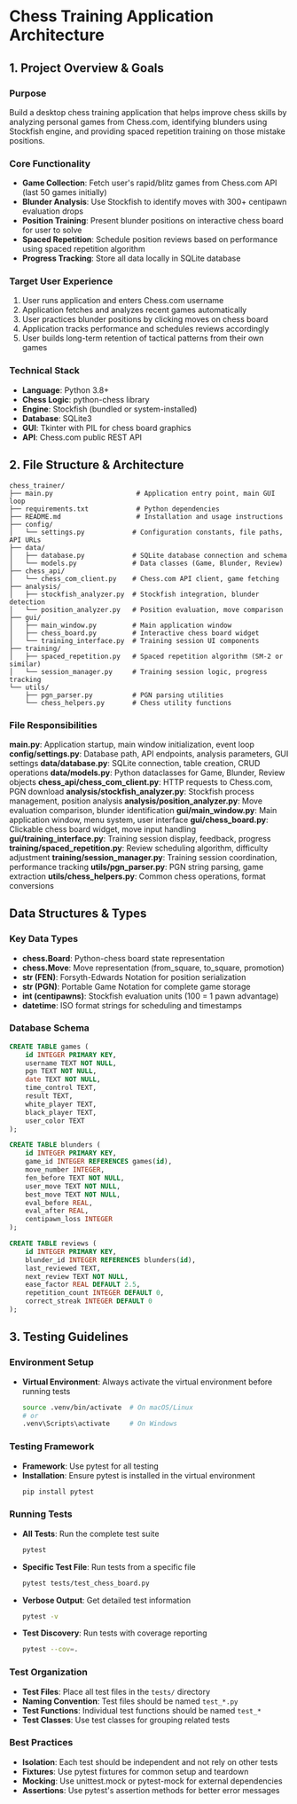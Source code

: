 # Chess Training Application Architecture

## 1. Project Overview & Goals

### Purpose
Build a desktop chess training application that helps improve chess skills by analyzing personal games from Chess.com, identifying blunders using Stockfish engine, and providing spaced repetition training on those mistake positions.

### Core Functionality
- **Game Collection**: Fetch user's rapid/blitz games from Chess.com API (last 50 games initially)
- **Blunder Analysis**: Use Stockfish to identify moves with 300+ centipawn evaluation drops
- **Position Training**: Present blunder positions on interactive chess board for user to solve
- **Spaced Repetition**: Schedule position reviews based on performance using spaced repetition algorithm
- **Progress Tracking**: Store all data locally in SQLite database

### Target User Experience
1. User runs application and enters Chess.com username
2. Application fetches and analyzes recent games automatically
3. User practices blunder positions by clicking moves on chess board
4. Application tracks performance and schedules reviews accordingly
5. User builds long-term retention of tactical patterns from their own games

### Technical Stack
- **Language**: Python 3.8+
- **Chess Logic**: python-chess library
- **Engine**: Stockfish (bundled or system-installed)
- **Database**: SQLite3
- **GUI**: Tkinter with PIL for chess board graphics
- **API**: Chess.com public REST API

## 2. File Structure & Architecture

```
chess_trainer/
├── main.py                     # Application entry point, main GUI loop
├── requirements.txt            # Python dependencies
├── README.md                   # Installation and usage instructions
├── config/
│   └── settings.py            # Configuration constants, file paths, API URLs
├── data/
│   ├── database.py            # SQLite database connection and schema
│   └── models.py              # Data classes (Game, Blunder, Review)
├── chess_api/
│   └── chess_com_client.py    # Chess.com API client, game fetching
├── analysis/
│   ├── stockfish_analyzer.py  # Stockfish integration, blunder detection
│   └── position_analyzer.py   # Position evaluation, move comparison
├── gui/
│   ├── main_window.py         # Main application window
│   ├── chess_board.py         # Interactive chess board widget
│   └── training_interface.py  # Training session UI components
├── training/
│   ├── spaced_repetition.py   # Spaced repetition algorithm (SM-2 or similar)
│   └── session_manager.py     # Training session logic, progress tracking
└── utils/
    ├── pgn_parser.py          # PGN parsing utilities
    └── chess_helpers.py       # Chess utility functions
```

### File Responsibilities

**main.py**: Application startup, main window initialization, event loop
**config/settings.py**: Database path, API endpoints, analysis parameters, GUI settings
**data/database.py**: SQLite connection, table creation, CRUD operations
**data/models.py**: Python dataclasses for Game, Blunder, Review objects
**chess_api/chess_com_client.py**: HTTP requests to Chess.com, PGN download
**analysis/stockfish_analyzer.py**: Stockfish process management, position analysis
**analysis/position_analyzer.py**: Move evaluation comparison, blunder identification
**gui/main_window.py**: Main application window, menu system, user interface
**gui/chess_board.py**: Clickable chess board widget, move input handling
**gui/training_interface.py**: Training session display, feedback, progress
**training/spaced_repetition.py**: Review scheduling algorithm, difficulty adjustment
**training/session_manager.py**: Training session coordination, performance tracking
**utils/pgn_parser.py**: PGN string parsing, game extraction
**utils/chess_helpers.py**: Common chess operations, format conversions


## Data Structures & Types

### Key Data Types
- **chess.Board**: Python-chess board state representation
- **chess.Move**: Move representation (from_square, to_square, promotion)
- **str (FEN)**: Forsyth-Edwards Notation for position serialization
- **str (PGN)**: Portable Game Notation for complete game storage
- **int (centipawns)**: Stockfish evaluation units (100 = 1 pawn advantage)
- **datetime**: ISO format strings for scheduling and timestamps

### Database Schema
```sql
CREATE TABLE games (
    id INTEGER PRIMARY KEY,
    username TEXT NOT NULL,
    pgn TEXT NOT NULL,
    date TEXT NOT NULL,
    time_control TEXT,
    result TEXT,
    white_player TEXT,
    black_player TEXT,
    user_color TEXT
);

CREATE TABLE blunders (
    id INTEGER PRIMARY KEY,
    game_id INTEGER REFERENCES games(id),
    move_number INTEGER,
    fen_before TEXT NOT NULL,
    user_move TEXT NOT NULL,
    best_move TEXT NOT NULL,
    eval_before REAL,
    eval_after REAL,
    centipawn_loss INTEGER
);

CREATE TABLE reviews (
    id INTEGER PRIMARY KEY,
    blunder_id INTEGER REFERENCES blunders(id),
    last_reviewed TEXT,
    next_review TEXT NOT NULL,
    ease_factor REAL DEFAULT 2.5,
    repetition_count INTEGER DEFAULT 0,
    correct_streak INTEGER DEFAULT 0
);
```

## 3. Testing Guidelines

### Environment Setup
- **Virtual Environment**: Always activate the virtual environment before running tests
  ```bash
  source .venv/bin/activate  # On macOS/Linux
  # or
  .venv\Scripts\activate     # On Windows
  ```

### Testing Framework
- **Framework**: Use pytest for all testing
- **Installation**: Ensure pytest is installed in the virtual environment
  ```bash
  pip install pytest
  ```

### Running Tests
- **All Tests**: Run the complete test suite
  ```bash
  pytest
  ```
- **Specific Test File**: Run tests from a specific file
  ```bash
  pytest tests/test_chess_board.py
  ```
- **Verbose Output**: Get detailed test information
  ```bash
  pytest -v
  ```
- **Test Discovery**: Run tests with coverage reporting
  ```bash
  pytest --cov=.
  ```

### Test Organization
- **Test Files**: Place all test files in the `tests/` directory
- **Naming Convention**: Test files should be named `test_*.py`
- **Test Functions**: Individual test functions should be named `test_*`
- **Test Classes**: Use test classes for grouping related tests

### Best Practices
- **Isolation**: Each test should be independent and not rely on other tests
- **Fixtures**: Use pytest fixtures for common setup and teardown
- **Mocking**: Use unittest.mock or pytest-mock for external dependencies
- **Assertions**: Use pytest's assertion methods for better error messages